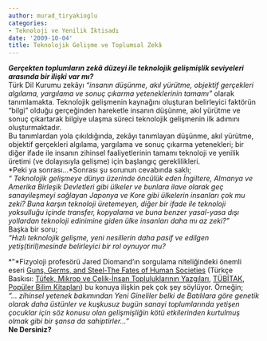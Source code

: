 ```yaml
---
author: murad_tiryakioglu
categories:
- Teknoloji ve Yenilik İktisadı
date: '2009-10-04'
title: Teknolojik Gelişme ve Toplumsal Zekâ
---
```


***Gerçekten toplumların zekâ düzeyi ile teknolojik gelişmişlik seviyeleri arasında bir ilişki var mı?***[  ](http://tdkterim.gov.tr/bts/?kategori=verilst&kelime=zeka&ayn=tam)  
Türk Dil Kurumu zekâyı *“insanın düşünme, akıl yürütme, objektif gerçekleri algılama, yargılama ve sonuç çıkarma yeteneklerinin tamamı”* olarak tanımlamakta. Teknolojik gelişmenin kaynağını oluşturan belirleyici faktörün “bilgi” olduğu gerçeğinden hareketle insanın düşünme, akıl yürütme ve sonuç çıkartarak bilgiye ulaşma süreci teknolojik gelişmenin ilk adımını oluşturmaktadır.  
Bu tanımlardan yola çıkıldığında, zekâyı tanımlayan düşünme, akıl yürütme, objektif gerçekleri algılama, yargılama ve sonuç çıkarma yetenekleri; bir diğer ifade ile insanın zihinsel faaliyetlerinin tamamı teknoloji ve yenilik üretimi (ve dolayısıyla gelişme) için başlangıç gereklilikleri.  
*Peki ya sonrası…*Sonrası şu sorunun cevabında saklı;  
*“ Teknolojik gelişmeye dünya üzerinde öncülük eden İngiltere, Almanya ve Amerika Birleşik Devletleri gibi ülkeler ve bunlara ilave olarak geç sanayileşmeyi sağlayan Japonya ve Kore gibi ülkelerin insanları çok mu zeki? Buna karşın teknoloji üretemeyen, diğer bir ifade ile teknoloji yoksulluğu içinde transfer, kopyalama ve buna benzer yasal-yasa dışı yollardan teknoloji edinimine giden ülke insanları daha mı az zeki?”*   
Başka bir soru;  
*“Hızlı teknolojik gelişme, yeni nesillerin daha pasif ve edilgen yetiş(tiril)mesinde belirleyici bir rol oynuyor mu?*  
   
*”*Fizyoloji profesörü Jared Diomand’ın sorgulama niteliğindeki önemli eseri [Guns, Germs, and Steel-The Fates of Human Societies](http://books.wwnorton.com/books/detail.aspx?ID=5950) (Türkçe Baskısı: [Tüfek, Mikrop ve Çelik-İnsan Topluluklarının Yazgıları](http://www.tubitak.gov.tr/home.do?ot=5&rt=3&sid=0&cid=1672), [TÜBİTAK](http://www.tubitak.gov.tr/home.do?ot=1), [Popüler Bilim Kitapları](http://http://www.tubitak.gov.tr/home.do?ot=1&sid=541&pid=541)) bu konuya ilişkin pek çok şey söylüyor. Örneğin;  
*“… zihinsel yetenek bakımından Yeni Gineliler belki de Batılılara göre genetik olarak daha üstünler ve kuşkusuz bugün sanayi toplumlarında yetişen çocuklar için söz konusu olan gelişmişliğin kötü etkilerinden kurtulmuş olmak gibi bir şansa da sahiptirler…”*  
**Ne Dersiniz?**